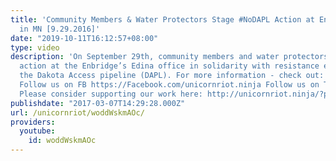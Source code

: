 ```yaml
---
title: 'Community Members & Water Protectors Stage #NoDAPL Action at Enbridge Office
  in MN [9.29.2016]'
date: "2019-10-11T16:12:57+08:00"
type: video
description: 'On September 29th, community members and water protectors staged an
  action at the Enbridge’s Edina office in solidarity with resistance efforts against
  the Dakota Access pipeline (DAPL). For more information - check out: http://unicornriot.ninja/?p=9537
  Follow us on FB https://Facebook.com/unicornriot.ninja Follow us on Twitter https://twitter.com/ur_ninja
  Please consider supporting our work here: http://unicornriot.ninja/?page_id=211'
publishdate: "2017-03-07T14:29:28.000Z"
url: /unicornriot/woddWskmAOc/
providers:
  youtube:
    id: woddWskmAOc
---
```

